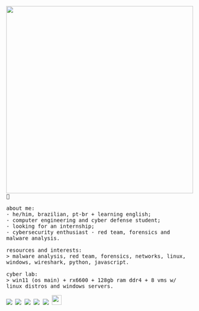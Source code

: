 <p float="left">
 <img src="https://i.imgur.com/XNTrjOd.jpeg" width="500" align="left">
  <p float="left">
    <samp>
      🥸
      <br>
      <br>
      about me:<br>
             - he/him, brazilian, pt-br + learning english;<br>
             - computer engineering and cyber defense student;<br>
             - looking for an internship;<br>
             - cybersecurity enthusiast - red team, forensics and malware analysis.<br>
      <br>
      resources and interests:<br>
          > malware analysis, red team, forensics, networks, linux, windows, wireshark, python, javascript.
      <br>
      <br>
      cyber lab:<br>
        > win11 (os main) + rx6600 + 128gb ram ddr4 + 8 vms w/ linux distros and windows servers.
      <br>
     <br>
     <img src="https://img.shields.io/badge/-Kali%20Linux-%23557C94?style=for-the-badge&logo=kalilinux&logoColor=white">
     <img src="https://img.shields.io/badge/-Wireshark-%231679A7?style=for-the-badge&logo=wireshark&logoColor=white">
     <img src="https://img.shields.io/badge/-TryHackMe-%23212C42?style=for-the-badge&logo=tryhackme&logoColor=white">
     <img src="https://img.shields.io/badge/-HackTheBox-%239FEF00?style=for-the-badge&logo=hackthebox&logoColor=white">
     <img src="https://img.shields.io/badge/-Bugcrowd-%23F26822?style=for-the-badge&logo=bugcrowd&logoColor=white">
       <a href="https://github.com/antonkomarev/github-profile-views-counter">
    <img src="https://komarev.com/ghpvc/?username=gabrielftanaka" height="26em">
    </samp>
  </p>
</p>
